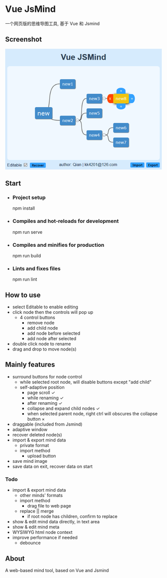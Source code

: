 # Vue JsMind

一个网页版的思维导图工具, 基于 Vue 和 Jsmind

## Screenshot

![avatar](screenshot.png)

## Start

* ### Project setup
    npm install

* ### Compiles and hot-reloads for development
    npm run serve

* ### Compiles and minifies for production
    npm run build

* ### Lints and fixes files
    npm run lint

## How to use

* select Editable to enable editing
* click node then the controls will pop up
    * 4 control buttons
        * remove node
        * add child node
        * add node before selected
        * add node after selected
* double click node to rename
* drag and drop to move node(s)

## Mainly features

* surround buttons for node control
    * while selected root node, will disable buttons except "add child"
    * self-adaptive position
        * page scroll ✓
        * while renaming ✓
        * after renaming ✓
        * collapse and expand child nodes ✓
        * when selected parent node, right ctrl will obscures the collapse button ×
* draggable  (included from Jsmind)
* adaptive window
* recover deleted node(s)
* import & export mind data
    * private format
    * import method
        * upload button
* save mind image
* save data on exit, recover data on start

### Todo
* import & export mind data
    * other minds' formats
    * import method
        * drag file to web page
    * replace || merge
        * if root node has children, confirm to replace
* show & edit mind data directly, in text area
* show & edit mind meta
* WYSIWYG html node context
* improve performance if needed
    * debounce

## About

A web-based mind tool, based on Vue and Jsmind
